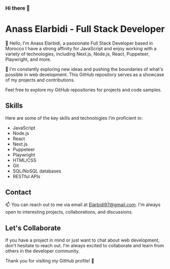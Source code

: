 ### Hi there 👋

# Anass Elarbidi - Full Stack Developer

👋 Hello, I'm Anass Elarbidi, a passionate Full Stack Developer based in Morocco I have a strong affinity for JavaScript and enjoy working with a variety of technologies, including Next.js, Node.js, React, Puppeteer, Playwright, and more. 

🚀 I'm constantly exploring new ideas and pushing the boundaries of what's possible in web development. This GitHub repository serves as a showcase of my projects and contributions.

Feel free to explore my GitHub repositories for  projects and code samples.

## Skills

Here are some of the key skills and technologies I'm proficient in:

- JavaScript
- Node.js
- React
- Next.js
- Puppeteer
- Playwright
- HTML/CSS
- Git
- SQL/NoSQL databases
- RESTful APIs

## Contact

📫 You can reach out to me via email at Elarbidi97@gmail.com. I'm always open to interesting projects, collaborations, and discussions.

## Let's Collaborate

If you have a project in mind or just want to chat about web development, don't hesitate to reach out. I'm always excited to collaborate and learn from others in the developer community.

Thank you for visiting my GitHub profile! 🙌

